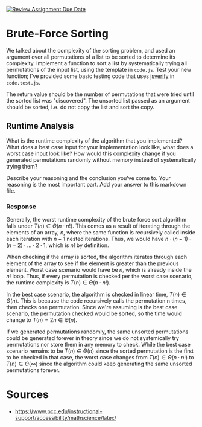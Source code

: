[![Review Assignment Due Date](https://classroom.github.com/assets/deadline-readme-button-24ddc0f5d75046c5622901739e7c5dd533143b0c8e959d652212380cedb1ea36.svg)](https://classroom.github.com/a/7eEMzrNd)
# Brute-Force Sorting

We talked about the complexity of the sorting problem, and used an argument over
all permutations of a list to be sorted to determine its complexity. Implement
a function to sort a list by systematically trying all permutations of the input
list, using the template in `code.js`. Test your new function; I've provided
some basic testing code that uses [jsverify](https://jsverify.github.io/) in
`code.test.js`.

The return value should be the number of permutations that were tried until the
sorted list was "discovered". The unsorted list passed as an argument should be
sorted, i.e. do not copy the list and sort the copy.

## Runtime Analysis

What is the runtime complexity of the algorithm that you implemented? What does
a best case input for your implementation look like, what does a worst case
input look like? How would this complexity change if you generated permutations
randomly without memory instead of systematically trying them?

Describe your reasoning and the conclusion you've come to. Your reasoning is the
most important part. Add your answer to this markdown file.

### Response

Generally, the worst runtime complexity of the brute force sort algorithm falls under
$T(n) \in \Theta(n \cdot n!)$. This comes as a result of iterating through the elements of
an array, $n$, where the same function is recursively called inside each iteration
with $n - 1$ nested iterations. Thus, we would have 
$n \cdot (n - 1) \cdot (n - 2) \cdot ... \cdot 2 \cdot 1$, which is $n!$ by definition. 

When checking if the array is sorted, the algorithm iterates through each element 
of the array to see if the element is greater than the previous element. Worst case scenario
would have be $n$, which is already inside the $n!$ loop. Thus, if every permutation is checked
per the worst case scenario, the runtime complexity is $T(n) \in \Theta(n \cdot n!)$.

In the best case scenario, the algorithm is checked in linear time, $T(n) \in \Theta(n)$.
This is because the code recursively calls the permutation n times, then checks one
permutation. Since we're assuming is the best case scenario, the permutation checked 
would be sorted, so the time would change to $T(n) = 2n \in \Theta(n)$.

If we generated permutations randomly, the same unsorted permutations could be generated
forever in theory since we do not systemically try permutations nor store them in any memory
to check. While the best case scenario remains to be $T(n) \in \Theta(n)$ since the sorted
permutation is the first to be checked in that case, the worst case changes from $T(n) \in \Theta(n \cdot n!)$
to $T(n) \in \Theta(\infty)$ since the algorithm could keep generating the same unsorted permutations forever.

# Sources
- https://www.pcc.edu/instructional-support/accessibility/mathscience/latex/
